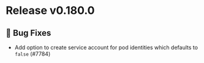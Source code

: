 # Release v0.180.0

## 🐛 Bug Fixes

- Add option to create service account for pod identities which defaults to `false` (#7784)
